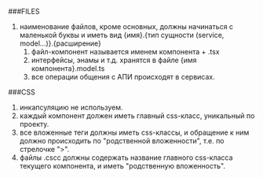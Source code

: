 ###FILES
1. наименование файлов, кроме основных, должны начинаться с маленькой буквы и иметь вид {имя}.{тип сущности (service, model...)}.{расширение}
    1. файл-компонент называется именем компонента + .tsx
    2. интерфейсы, энамы и т.д. хранятся в файле {имя компонента}.model.ts
    3. все операции общения с АПИ происходят в сервисах. 

###CSS
1. инкапсуляцию не используем.
2. каждый компонент должен иметь главный css-класс, уникальный по проекту.
3. все вложенные теги должны иметь css-классы, и обращение к ним должно
происходить по "родственной вложенности", т.е. по стрелочке ">".
4. файлы .cscc должны содержать название главного css-класса текущего компонента, и иметь "родственную вложенность".

